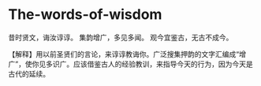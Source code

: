 # The-words-of-wisdom

昔时贤文，诲汝谆谆。
集韵增广，多见多闻。
观今宜鉴古，无古不成今。

【解释】用以前圣贤们的言论，来谆谆教诲你。广泛搜集押韵的文字汇编成“增广”，使你见多识广。应该借鉴古人的经验教训，来指导今天的行为，因为今天是古代的延续。
